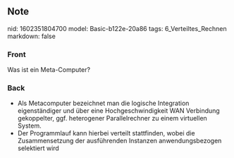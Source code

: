 ## Note
nid: 1602351804700
model: Basic-b122e-20a86
tags: 6_Verteiltes_Rechnen
markdown: false

### Front
Was ist ein Meta-Computer?

### Back
<ul>
  <li>Als Metacomputer bezeichnet man die logische Integration
  eigenständiger und über eine Hochgeschwindigkeit WAN Verbindung
  gekoppelter, ggf. heterogener Parallelrechner zu einem virtuellen
  System.
  <li>Der Programmlauf kann hierbei verteilt stattfinden, wobei die
  Zusammensetzung der ausführenden Instanzen anwendungsbezogen
  selektiert wird
</ul>
